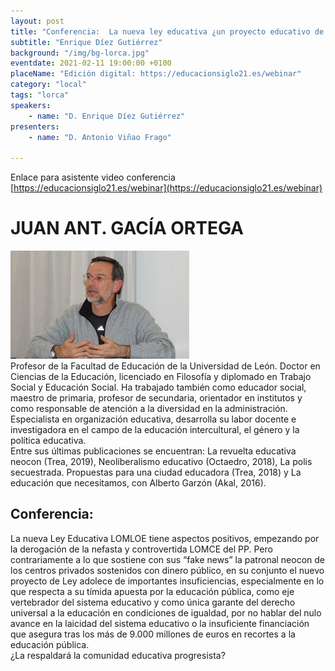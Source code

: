 ```yaml
---
layout: post
title: "Conferencia:  La nueva ley educativa ¿un proyecto educativo de cohesión y justicia social?"
subtitle: "Enrique Díez Gutiérrez"
background: "/img/bg-lorca.jpg"
eventdate: 2021-02-11 19:00:00 +0100
placeName: "Edición digital: https://educacionsiglo21.es/webinar"
category: "local"
tags: "lorca"
speakers:
    - name: "D. Enrique Díez Gutiérrez"
presenters:
    - name: "D. Antonio Viñao Frago"
   
---
```

Enlace para asistente video conferencia [https://educacionsiglo21.es/webinar](https://educacionsiglo21.es/webinar)  



# JUAN ANT. GACÍA ORTEGA 
![cartel](/img/posts/diezgutierrez.png)  
Profesor de la Facultad de Educación de la Universidad de León. Doctor en Ciencias de la Educación, licenciado en Filosofía y diplomado en Trabajo Social y Educación Social. Ha trabajado también como educador social, maestro de primaria, profesor de secundaria, orientador en institutos y como responsable de atención a la diversidad en la administración. Especialista en organización educativa, desarrolla su labor docente e investigadora en el campo de la educación intercultural, el género y la política educativa.  
Entre sus últimas publicaciones se encuentran: La revuelta educativa neocon (Trea, 2019), Neoliberalismo educativo (Octaedro, 2018), La polis secuestrada. Propuestas para una ciudad educadora (Trea, 2018) y La educación que necesitamos, con Alberto Garzón (Akal, 2016).


## Conferencia:  
La nueva Ley Educativa LOMLOE tiene aspectos positivos, empezando por la derogación de la nefasta y controvertida LOMCE del PP. Pero contrariamente a lo que sostiene con sus “fake news” la patronal neocon de los centros privados sostenidos con dinero público, en su conjunto el nuevo proyecto de Ley adolece de importantes insuficiencias, especialmente en lo que respecta a su tímida apuesta por la educación pública, como eje vertebrador del sistema educativo y como única garante del derecho universal a la educación en condiciones de igualdad, por no hablar del nulo avance en la laicidad del sistema educativo o la insuficiente financiación que asegura tras los más de 9.000 millones de euros en recortes a la educación pública.  
¿La respaldará la comunidad educativa progresista?

